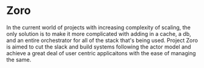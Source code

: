# Zoro

In the current world of projects with increasing complexity of scaling, the only solution is to make it more complicated with adding in a cache, a db, and an entire orchestrator for all of the stack that's being used. Project Zoro is aimed to cut the slack and build systems following the actor model and achieve a great deal of user centric applicaitons with the ease of managing the same.  

